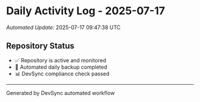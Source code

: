 # Daily Activity Log - 2025-07-17

*Automated Update:* 2025-07-17 09:47:38 UTC

## Repository Status
- ✅ Repository is active and monitored
- 🔄 Automated daily backup completed
- 📊 DevSync compliance check passed

---
Generated by DevSync automated workflow
